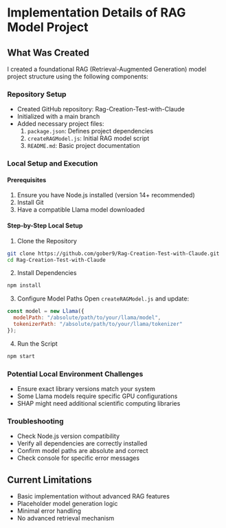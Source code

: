 # Implementation Details of RAG Model Project

## What Was Created

I created a foundational RAG (Retrieval-Augmented Generation) model project structure using the following components:

### Repository Setup
- Created GitHub repository: Rag-Creation-Test-with-Claude
- Initialized with a main branch
- Added necessary project files:
  1. `package.json`: Defines project dependencies
  2. `createRAGModel.js`: Initial RAG model script
  3. `README.md`: Basic project documentation

### Local Setup and Execution

#### Prerequisites
1. Ensure you have Node.js installed (version 14+ recommended)
2. Install Git
3. Have a compatible Llama model downloaded

#### Step-by-Step Local Setup

1. Clone the Repository
```bash
git clone https://github.com/gober9/Rag-Creation-Test-with-Claude.git
cd Rag-Creation-Test-with-Claude
```

2. Install Dependencies
```bash
npm install
```

3. Configure Model Paths
Open `createRAGModel.js` and update:
```javascript
const model = new Llama({
  modelPath: "/absolute/path/to/your/llama/model",
  tokenizerPath: "/absolute/path/to/your/llama/tokenizer"
});
```

4. Run the Script
```bash
npm start
```

### Potential Local Environment Challenges
- Ensure exact library versions match your system
- Some Llama models require specific GPU configurations
- SHAP might need additional scientific computing libraries

### Troubleshooting
- Check Node.js version compatibility
- Verify all dependencies are correctly installed
- Confirm model paths are absolute and correct
- Check console for specific error messages

## Current Limitations
- Basic implementation without advanced RAG features
- Placeholder model generation logic
- Minimal error handling
- No advanced retrieval mechanism